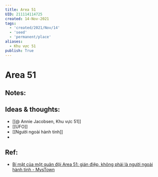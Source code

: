 ```yaml
---
title: Area 51
UID: 211114114725
created: 14-Nov-2021
tags:
  - 'created/2021/Nov/14'
  - 'seed'
  - 'permanent/place'
aliases:
  - Khu vực 51
publish: True
---
```

# Area 51

## Notes:


## Ideas & thoughts:
- [[@ Annie Jacobsen, Khu vực 51]]
- [[UFO]]
- [[Người ngoài hành tinh]]
- 

## Ref:
- [Bí mật của một quân đội Area 51: gián điệp, không phải là người ngoài hành tinh - MysTown](https://mystown.com/2017/07/bi-mat-cua-mot-quan-oi-area-51-gian-iep/)